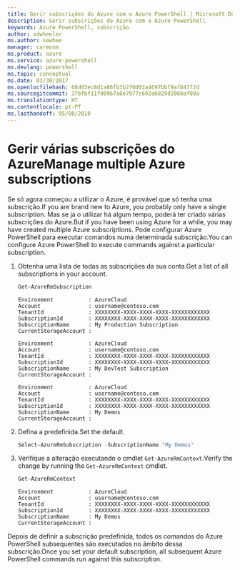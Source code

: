 ```yaml
---
title: Gerir subscrições do Azure com o Azure PowerShell | Microsoft Docs
description: Gerir subscrições do Azure com o Azure PowerShell
keywords: Azure PowerShell, subscrição
author: sdwheeler
ms.author: sewhee
manager: carmonm
ms.product: azure
ms.service: azure-powershell
ms.devlang: powershell
ms.topic: conceptual
ms.date: 03/30/2017
ms.openlocfilehash: 68d03ec8d1a86fb3b270d02a4697bbf9af847f2d
ms.sourcegitcommit: 37bfbf11fd0967a8e7977c692ab829d286baf88a
ms.translationtype: HT
ms.contentlocale: pt-PT
ms.lasthandoff: 05/08/2018
---
```

# <a name="manage-multiple-azure-subscriptions"></a><span data-ttu-id="4b91f-104">Gerir várias subscrições do Azure</span><span class="sxs-lookup"><span data-stu-id="4b91f-104">Manage multiple Azure subscriptions</span></span>

<span data-ttu-id="4b91f-105">Se só agora começou a utilizar o Azure, é provável que só tenha uma subscrição.</span><span class="sxs-lookup"><span data-stu-id="4b91f-105">If you are brand new to Azure, you probably only have a single subscription.</span></span> <span data-ttu-id="4b91f-106">Mas se já o utilizar há algum tempo, poderá ter criado várias subscrições do Azure.</span><span class="sxs-lookup"><span data-stu-id="4b91f-106">But if you have been using Azure for a while, you may have created multiple Azure subscriptions.</span></span> <span data-ttu-id="4b91f-107">Pode configurar Azure PowerShell para executar comandos numa determinada subscrição.</span><span class="sxs-lookup"><span data-stu-id="4b91f-107">You can configure Azure PowerShell to execute commands against a particular subscription.</span></span>

1. <span data-ttu-id="4b91f-108">Obtenha uma lista de todas as subscrições da sua conta.</span><span class="sxs-lookup"><span data-stu-id="4b91f-108">Get a list of all subscriptions in your account.</span></span>

    ```powershell
    Get-AzureRmSubscription
    ```

    ```
    Environment           : AzureCloud
    Account               : username@contoso.com
    TenantId              : XXXXXXXX-XXXX-XXXX-XXXX-XXXXXXXXXXXX
    SubscriptionId        : XXXXXXXX-XXXX-XXXX-XXXX-XXXXXXXXXXXX
    SubscriptionName      : My Production Subscription
    CurrentStorageAccount :

    Environment           : AzureCloud
    Account               : username@contoso.com
    TenantId              : XXXXXXXX-XXXX-XXXX-XXXX-XXXXXXXXXXXX
    SubscriptionId        : XXXXXXXX-XXXX-XXXX-XXXX-XXXXXXXXXXXX
    SubscriptionName      : My DevTest Subscription
    CurrentStorageAccount :

    Environment           : AzureCloud
    Account               : username@contoso.com
    TenantId              : XXXXXXXX-XXXX-XXXX-XXXX-XXXXXXXXXXXX
    SubscriptionId        : XXXXXXXX-XXXX-XXXX-XXXX-XXXXXXXXXXXX
    SubscriptionName      : My Demos
    CurrentStorageAccount :
    ```

2. <span data-ttu-id="4b91f-109">Defina a predefinida.</span><span class="sxs-lookup"><span data-stu-id="4b91f-109">Set the default.</span></span>

    ```powershell
    Select-AzureRmSubscription -SubscriptionName "My Demos"
    ```

3. <span data-ttu-id="4b91f-110">Verifique a alteração executando o cmdlet `Get-AzureRmContext`.</span><span class="sxs-lookup"><span data-stu-id="4b91f-110">Verify the change by running the `Get-AzureRmContext` cmdlet.</span></span>

    ```powershell
    Get-AzureRmContext
    ```

    ```
    Environment           : AzureCloud
    Account               : username@contoso.com
    TenantId              : XXXXXXXX-XXXX-XXXX-XXXX-XXXXXXXXXXXX
    SubscriptionId        : XXXXXXXX-XXXX-XXXX-XXXX-XXXXXXXXXXXX
    SubscriptionName      : My Demos
    CurrentStorageAccount :
    ```

<span data-ttu-id="4b91f-111">Depois de definir a subscrição predefinida, todos os comandos do Azure PowerShell subsequentes são executados no âmbito dessa subscrição.</span><span class="sxs-lookup"><span data-stu-id="4b91f-111">Once you set your default subscription, all subsequent Azure PowerShell commands run against this subscription.</span></span>
